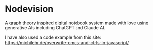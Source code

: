 # Nodevision
A graph theory inspired digital notebook system made with love using generative AIs including ChatGPT and Claude AI.

I have also used a code example from this site: https://michilehr.de/overwrite-cmds-and-ctrls-in-javascript/
